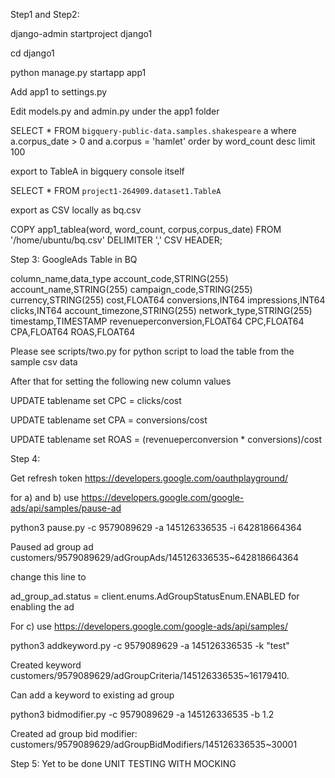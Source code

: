 Step1 and Step2:

django-admin startproject django1

cd django1

python manage.py startapp app1

Add app1 to settings.py

Edit models.py and admin.py under the app1 folder 

SELECT * FROM `bigquery-public-data.samples.shakespeare` a where a.corpus_date > 0 and a.corpus = 'hamlet' order by word_count desc limit 100

export to TableA in bigquery console itself

SELECT * FROM `project1-264909.dataset1.TableA`

export as CSV   locally as bq.csv

COPY app1_tablea(word, word_count, corpus,corpus_date)
FROM '/home/ubuntu/bq.csv'
DELIMITER ','
CSV HEADER;

Step 3:
GoogleAds Table in BQ

column_name,data_type
account_code,STRING(255)
account_name,STRING(255)
campaign_code,STRING(255)
currency,STRING(255)
cost,FLOAT64
conversions,INT64
impressions,INT64
clicks,INT64
account_timezone,STRING(255)
network_type,STRING(255)
timestamp,TIMESTAMP
revenueperconversion,FLOAT64
CPC,FLOAT64
CPA,FLOAT64
ROAS,FLOAT64

Please see scripts/two.py for python script to load the table from the sample csv data

After that for setting the following new column values

UPDATE tablename set CPC =  clicks/cost 

UPDATE tablename set CPA =  conversions/cost

UPDATE tablename set ROAS = (revenueperconversion * conversions)/cost

Step 4:

Get refresh token https://developers.google.com/oauthplayground/

for a) and b) use https://developers.google.com/google-ads/api/samples/pause-ad

python3 pause.py -c 9579089629 -a 145126336535 -i 642818664364

Paused ad group ad customers/9579089629/adGroupAds/145126336535~642818664364

change this line to

ad_group_ad.status = client.enums.AdGroupStatusEnum.ENABLED for enabling the ad

For  c) use https://developers.google.com/google-ads/api/samples/

python3 addkeyword.py -c 9579089629 -a 145126336535 -k "test"

Created keyword customers/9579089629/adGroupCriteria/145126336535~16179410.

Can add a keyword to existing ad group

python3 bidmodifier.py -c 9579089629 -a 145126336535 -b 1.2

Created ad group bid modifier: customers/9579089629/adGroupBidModifiers/145126336535~30001

Step 5:  Yet to be done UNIT TESTING WITH MOCKING



